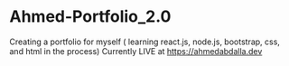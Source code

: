 # Ahmed-Portfolio_2.0
 Creating a portfolio for myself ( learning react.js, node.js, bootstrap, css, and html in the process)
 Currently LIVE at https://ahmedabdalla.dev
 
